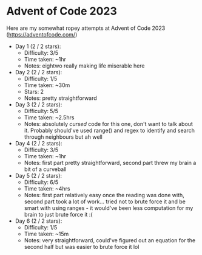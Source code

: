 # Advent of Code 2023

Here are my somewhat ropey attempts at Advent of Code 2023 (https://adventofcode.com/)

- Day 1 (2 / 2 stars):
    - Difficulty: 3/5
    - Time taken: ~1hr
    - Notes: eightwo really making life miserable here
- Day 2 (2 / 2 stars):
    - Difficulty: 1/5
    - Time taken: ~30m
    - Stars: 2
    - Notes: pretty straightforward
- Day 3 (2 / 2 stars):
    - Difficulty: 5/5
    - Time taken: ~2.5hrs
    - Notes: absolutely *cursed* code for this one, don't want to talk about it. Probably should've used range() and regex to identify and search through neighbours but ah well
- Day 4 (2 / 2 stars):
    - Difficulty: 3/5
    - Time taken: ~1hr
    - Notes: first part pretty straightforward, second part threw my brain a bit of a curveball
- Day 5 (2 / 2 stars):
    - Difficulty: 6/5
    - Time taken: ~4hrs
    - Notes: first part relatively easy once the reading was done with, second part took a lot of work... tried not to brute force it and be smart with using ranges - it would've been less computation for my brain to just brute force it :(
- Day 6 (2 / 2 stars):
    - Difficulty: 1/5
    - Time taken: ~15m
    - Notes: very straightforward, could've figured out an equation for the second half but was easier to brute force it lol
